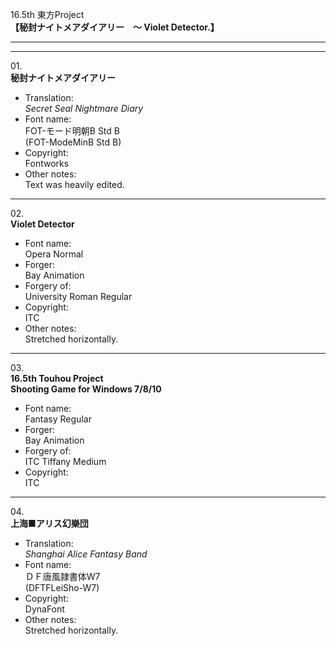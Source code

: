 16.5th 東方Project  
**【秘封ナイトメアダイアリー　～ Violet Detector.】**

---  
---

01\.  
**秘封ナイトメアダイアリー**  
  - Translation:  
*Secret Seal Nightmare Diary*
  - Font name:  
FOT-モード明朝B Std B  
(FOT-ModeMinB Std B)
  - Copyright:  
Fontworks
  - Other notes:  
Text was heavily edited.

---

02\.  
**Violet Detector**
  - Font name:  
Opera Normal
  - Forger:  
Bay Animation
  - Forgery of:  
University Roman Regular
  - Copyright:  
ITC
  - Other notes:  
Stretched horizontally.

---

03\.  
**16.5th Touhou Project**  
**Shooting Game for Windows 7/8/10**
  - Font name:  
Fantasy Regular
  - Forger:  
Bay Animation
  - Forgery of:  
ITC Tiffany Medium
  - Copyright:  
ITC

---

04\.  
**上海■アリス幻樂団**
  - Translation:  
*Shanghai Alice Fantasy Band*
  - Font name:  
ＤＦ唐風隷書体W7  
(DFTFLeiSho-W7)
  - Copyright:  
DynaFont
  - Other notes:  
Stretched horizontally.
